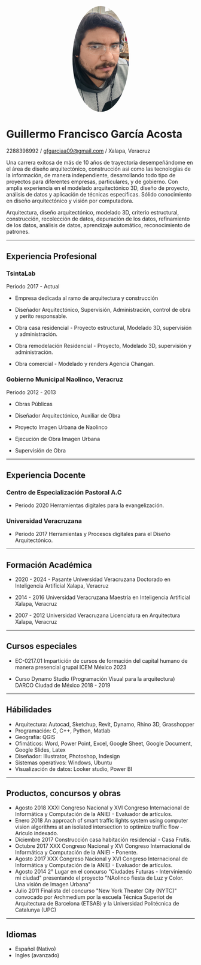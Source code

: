 <p align="center">
<img src="Figuras/foto.jpg" alt="Descripción de la imagen" width="151" height="282.3" style="border-radius:50%;" />
</p>

# Guillermo Francisco García Acosta
2288398992 / gfgarciaa09@gmail.com / Xalapa, Veracruz

Una carrera exitosa de más de 10 años de trayectoria desempeñándome en el área de diseño arquitectónico, construcción así como las tecnologías de la información, de manera independiente, desarrollando todo tipo de proyectos para diferentes empresas, particulares, y de gobierno. Con amplia experiencia en el modelado arquitectónico 3D, diseño de proyecto, análisis de datos y aplicación de técnicas específicas. Sólido conocimiento en diseño arquitectónico y visión por computadora.

Arquitectura, diseño arquitectónico, modelado 3D, criterio estructural, construcción, recolección de datos, depuración de los datos, refinamiento de los datos, análisis de datos, aprendizaje automático, reconocimiento de patrones.

---

## Experiencia Profesional
### TsintaLab
Periodo 2017 - Actual
- Empresa dedicada al ramo de arquitectura y construcción

- Diseñador Arquitectónico, Supervisión, Administración, control de obra y perito responsable.

- Obra casa residencial - Proyecto estructural, Modelado 3D, supervisión y administración.
- Obra remodelación Residencial - Proyecto, Modelado 3D, supervisión y administración.
- Obra comercial - Modelado y renders Agencia Changan.

### Gobierno Municipal Naolinco, Veracruz
Periodo 2012 - 2013
- Obras Públicas
- Diseñador Arquitectónico, Auxiliar de Obra

- Proyecto Imagen Urbana de Naolinco
- Ejecución de Obra Imagen Urbana
- Supervisión de Obra

---

## Experiencia Docente
### Centro de Especialización Pastoral A.C
- Periodo 2020
Herramientas digitales para la evangelización.

### Universidad Veracruzana
- Periodo 2017
Herramientas y Procesos digitales para el Diseño Arquitectónico.

---

## Formación Académica
- 2020 - 2024 - Pasante
Universidad Veracruzana
Doctorado en Inteligencia Artificial
Xalapa, Veracruz

- 2014 - 2016
Universidad Veracruzana
Maestría en Inteligencia Artificial
Xalapa, Veracruz

- 2007 - 2012
Universidad Veracruzana
Licenciatura en Arquitectura
Xalapa, Veracruz

---

## Cursos especiales
- EC-0217.01
Impartición de cursos de formación del capital humano de manera presencial grupal
ICEM México
2023

- Curso Dynamo Studio (Programación Visual para la arquitectura)
DARCO
Ciudad de México
2018 - 2019

---

## Hábilidades
- Arquitectura: Autocad, Sketchup, Revit, Dynamo, Rhino 3D, Grasshopper
- Programación: C, C++, Python, Matlab
- Geografía: QGIS 
- Ofimáticos: Word, Power Point, Excel, Google Sheet, Google Document, Google Slides, Latex
- Diseñador: Illustrator, Photoshop, Indesign
- Sistemas operativos: Windows, Ubuntu
- Visualización de datos: Looker studio, Power BI

---

## Productos, concursos y obras
- Agosto 2018 XXXI Congreso Nacional y XVI Congreso Internacional de Informática y Computación de la ANIEI - Evaluador de artículos.
- Enero 2018 An approach of smart traffic lights system using computer vision algorithms at an isolated intersection to optimize traffic flow - Arículo indexado.
- Diciembre 2017 Construcción casa habitación residencial - Casa Frutis.
- Octubre 2017 XXX Congreso Nacional y XVI Congreso Internacional de Informática y Computación de la ANIEI - Ponente.
- Agosto 2017 XXX Congreso Nacional y XVI Congreso Internacional de Informática y Computación de la ANIEI - Evaluador de artículos.
- Agosto 2014 2° Lugar en el concurso "Ciudades Futuras - Interviniendo mi ciudad" presentando el proyecto "NAolinco fiesta de Luz y Color. Una visión de Imagen Urbana"
- Julio 2011 Finalista del concurso "New York Theater City (NYTC)" convocado por Archmedium por la escuela Técnica Superiot de Arquitectura de Barcelona (ETSAB) y la Universidad Politécnica de Catalunya (UPC)

---

## Idiomas
- Español (Nativo)
- Ingles (avanzado)
